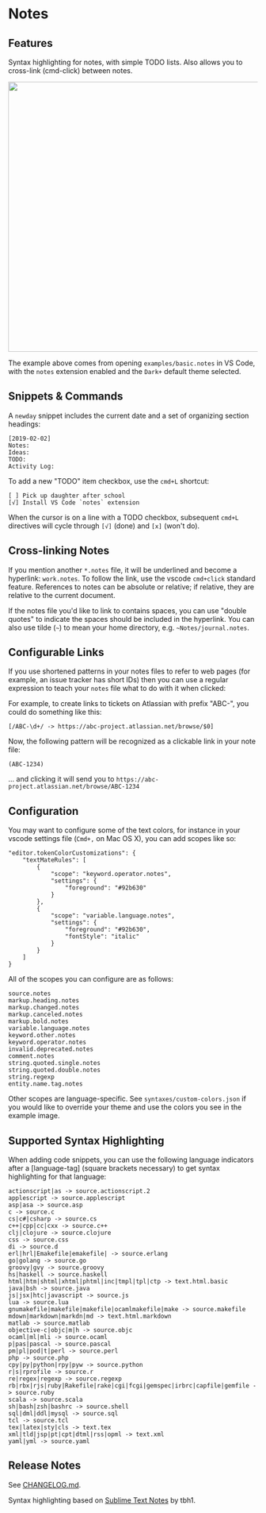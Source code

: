 # Notes

## Features

Syntax highlighting for notes, with simple TODO lists. Also allows you to cross-link (cmd-click) between notes.

<img src="https://github.com/canadaduane/vscode-notes/blob/master/images/vscode-notes-sample.png?raw=true" width="544">

The example above comes from opening `examples/basic.notes` in VS Code, with the `notes` extension enabled and the `Dark+` default theme selected.

## Snippets & Commands

A `newday` snippet includes the current date and a set of organizing section headings:

```
[2019-02-02]
Notes:
Ideas:
TODO:
Activity Log:
```

To add a new "TODO" item checkbox, use the `cmd+L` shortcut:

```
[ ] Pick up daughter after school
[√] Install VS Code `notes` extension
```

When the cursor is on a line with a TODO checkbox, subsequent `cmd+L` directives will cycle through `[√]` (done) and `[x]` (won't do).

## Cross-linking Notes

If you mention another `*.notes` file, it will be underlined and become a hyperlink: `work.notes`. To follow the link, use the vscode `cmd+click` standard feature. References to notes can be absolute or relative; if relative, they are relative to the current document.

If the notes file you'd like to link to contains spaces, you can use "double quotes" to indicate the spaces should be included in the hyperlink. You can also use tilde (`~`) to mean your home directory, e.g. `~Notes/journal.notes`.


## Configurable Links

If you use shortened patterns in your notes files to refer to web pages (for example, an issue tracker has short IDs) then you can use a regular expression to teach your `notes` file what to do with it when clicked:

For example, to create links to tickets on Atlassian with prefix "ABC-", you could do something like this:
```
[/ABC-\d+/ -> https://abc-project.atlassian.net/browse/$0]
```

Now, the following pattern will be recognized as a clickable link in your note file:
```
(ABC-1234)
```
... and clicking it will send you to `https://abc-project.atlassian.net/browse/ABC-1234`


## Configuration

You may want to configure some of the text colors, for instance in your vscode settings file (`Cmd+,` on Mac OS X), you can add scopes like so:

```
"editor.tokenColorCustomizations": {
    "textMateRules": [
        {
            "scope": "keyword.operator.notes",
            "settings": {
                "foreground": "#92b630"
            }
        },
        {
            "scope": "variable.language.notes",
            "settings": {
                "foreground": "#92b630",
                "fontStyle": "italic"
            }
        }
    ]
}
```

All of the scopes you can configure are as follows:

```
source.notes
markup.heading.notes
markup.changed.notes
markup.canceled.notes
markup.bold.notes
variable.language.notes
keyword.other.notes
keyword.operator.notes
invalid.deprecated.notes
comment.notes
string.quoted.single.notes
string.quoted.double.notes
string.regexp
entity.name.tag.notes
```

Other scopes are language-specific. See `syntaxes/custom-colors.json` if you would like to override your theme and use the colors you see in the example image.

## Supported Syntax Highlighting

When adding code snippets, you can use the following language indicators after a [language-tag] (square brackets necessary) to get syntax highlighting for that language:

```
actionscript|as -> source.actionscript.2
applescript -> source.applescript
asp|asa -> source.asp
c -> source.c
cs|c#|csharp -> source.cs
c++|cpp|cc|cxx -> source.c++
clj|clojure -> source.clojure
css -> source.css
di -> source.d
erl|hrl|Emakefile|emakefile| -> source.erlang
go|golang -> source.go
groovy|gvy -> source.groovy
hs|haskell -> source.haskell
html|htm|shtml|xhtml|phtml|inc|tmpl|tpl|ctp -> text.html.basic
java|bsh -> source.java
js|jsx|htc|javascript -> source.js
lua -> source.lua
gnumakefile|makefile|makefile|ocamlmakefile|make -> source.makefile
mdown|markdown|markdn|md -> text.html.markdown
matlab -> source.matlab
objective-c|objc|m|h -> source.objc
ocaml|ml|mli -> source.ocaml
p|pas|pascal -> source.pascal
pm|pl|pod|t|perl -> source.perl
php -> source.php
cpy|py|python|rpy|pyw -> source.python
r|s|rprofile -> source.r
re|regex|regexp -> source.regexp
rb|rbx|rjs|ruby|Rakefile|rake|cgi|fcgi|gemspec|irbrc|capfile|gemfile -> source.ruby
scala -> source.scala
sh|bash|zsh|bashrc -> source.shell
sql|dml|ddl|mysql -> source.sql
tcl -> source.tcl
tex|latex|sty|cls -> text.tex
xml|tld|jsp|pt|cpt|dtml|rss|opml -> text.xml
yaml|yml -> source.yaml
```

## Release Notes

See [CHANGELOG.md](CHANGELOG.md).

Syntax highlighting based on [Sublime Text Notes](https://packagecontrol.io/packages/Notes) by tbh1.
